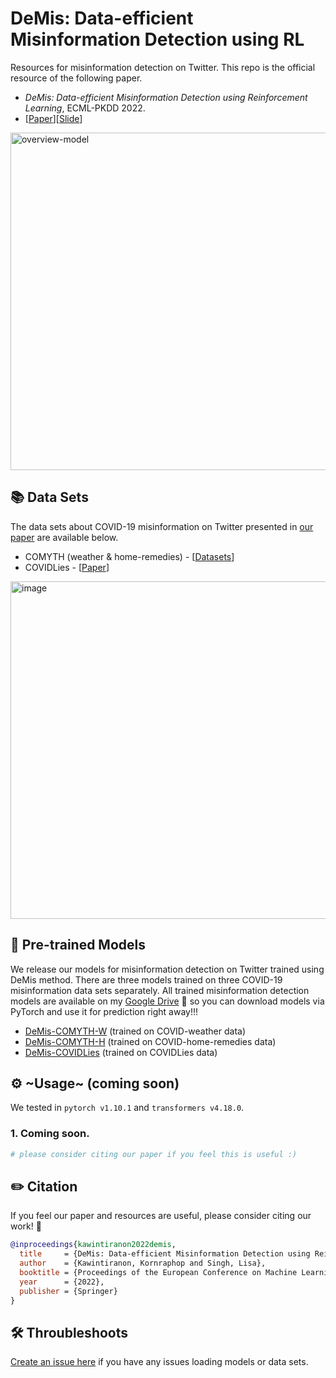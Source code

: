# DeMis: Data-efficient Misinformation Detection using RL
Resources for misinformation detection on Twitter. This repo is the official resource of the following paper.
- *DeMis: Data-efficient Misinformation Detection using Reinforcement Learning*, ECML-PKDD 2022.
- [[Paper](https://drive.google.com/file/d/1oQL5R5YiaO3Wdj6o7Nqd7BVAN2kSMxN8/view?usp=sharing)][[Slide](https://drive.google.com/file/d/1S9UUctw6rHw28FOk6zv1zaimLojcONIv/view?usp=sharing)]

<img width="540" alt="overview-model" src="https://user-images.githubusercontent.com/15230011/191144467-604bcdd8-a21a-4391-a85e-245225a67c6b.png">

## 📚 Data Sets
The data sets about COVID-19 misinformation on Twitter presented in [our paper](https://drive.google.com/file/d/1oQL5R5YiaO3Wdj6o7Nqd7BVAN2kSMxN8/view?usp=sharing) are available below.

- COMYTH (weather & home-remedies) - [[Datasets](https://portals.mdi.georgetown.edu/public/misinformation-detection)]
- COVIDLies - [[Paper](https://aclanthology.org/2020.nlpcovid19-2.11/)]

<img width="540" alt="image" src="https://user-images.githubusercontent.com/15230011/191144727-37843f6d-67ac-4180-8670-1b39558142fe.png">

## 🚀 Pre-trained Models
We release our models for misinformation detection on Twitter trained using DeMis method. There are three models trained on three COVID-19 misinformation data sets separately. All trained misinformation detection models are available on my [Google Drive](https://drive.google.com/drive/folders/1czX7oh_pvQaYsY3w-RjPZrZEE9v_d8dW?usp=sharing) 🤗 so you can download models via PyTorch and use it for prediction right away!!!

- [DeMis-COMYTH-W](https://drive.google.com/file/d/1x7AAP7aw9KzPtz0JC8T_XYCpV2dFMs9e/view?usp=sharing) (trained on COVID-weather data)
- [DeMis-COMYTH-H](https://drive.google.com/file/d/19n02CFvEbQJ2hRL9noU3vVLCIqY-WtjW/view?usp=sharing) (trained on COVID-home-remedies data)
- [DeMis-COVIDLies](https://drive.google.com/file/d/14Hc5IhYqKI5fxNkLZqgnQ8KwO-waGtSu/view?usp=sharing) (trained on COVIDLies data)

## ⚙️ ~Usage~ (coming soon)
We tested in `pytorch v1.10.1` and `transformers v4.18.0`.

### 1. Coming soon.
```python
# please consider citing our paper if you feel this is useful :)
```

## ✏️ Citation
If you feel our paper and resources are useful, please consider citing our work! 🙏
```bibtex
@inproceedings{kawintiranon2022demis,
  title     = {DeMis: Data-efficient Misinformation Detection using Reinforcement Learning},
  author    = {Kawintiranon, Kornraphop and Singh, Lisa},
  booktitle = {Proceedings of the European Conference on Machine Learning and Principles and Practice of Knowledge Discovery in Databases (ECML-PKDD)},
  year      = {2022},
  publisher = {Springer}
}
```

##  🛠 Throubleshoots
[Create an issue here](https://github.com/GU-DataLab/misinformation-detection-DeMis/issues) if you have any issues loading models or data sets.
